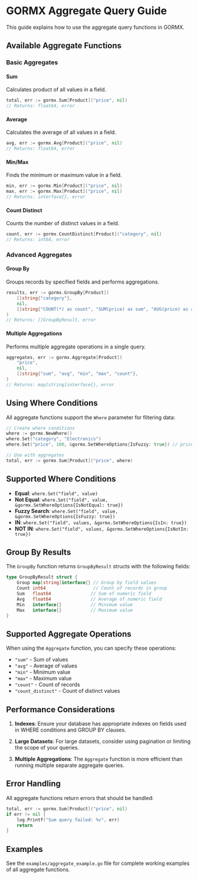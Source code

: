 # GORMX Aggregate Query Guide

This guide explains how to use the aggregate query functions in GORMX.

## Available Aggregate Functions

### Basic Aggregates

#### Sum
Calculates product of all values in a field.

```go
total, err := gormx.Sum[Product]("price", nil)
// Returns: float64, error
```

#### Average
Calculates the average of all values in a field.

```go
avg, err := gormx.Avg[Product]("price", nil)
// Returns: float64, error
```

#### Min/Max
Finds the minimum or maximum value in a field.

```go
min, err := gormx.Min[Product]("price", nil)
max, err := gormx.Max[Product]("price", nil)
// Returns: interface{}, error
```

#### Count Distinct
Counts the number of distinct values in a field.

```go
count, err := gormx.CountDistinct[Product]("category", nil)
// Returns: int64, error
```

### Advanced Aggregates

#### Group By
Groups records by specified fields and performs aggregations.

```go
results, err := gormx.GroupBy[Product](
    []string{"category"}, 
    nil, 
    []string{"COUNT(*) as count", "SUM(price) as sum", "AVG(price) as avg"},
)
// Returns: []GroupByResult, error
```

#### Multiple Aggregations
Performs multiple aggregate operations in a single query.

```go
aggregates, err := gormx.Aggregate[Product](
    "price", 
    nil, 
    []string{"sum", "avg", "min", "max", "count"},
)
// Returns: map[string]interface{}, error
```

## Using Where Conditions

All aggregate functions support the `Where` parameter for filtering data:

```go
// Create where conditions
where := gormx.NewWhere()
where.Set("category", "Electronics")
where.Set("price", 100, &gormx.SetWhereOptions{IsFuzzy: true}) // price > 100

// Use with aggregates
total, err := gormx.Sum[Product]("price", where)
```

## Supported Where Conditions

- **Equal**: `where.Set("field", value)`
- **Not Equal**: `where.Set("field", value, &gormx.SetWhereOptions{IsNotEqual: true})`
- **Fuzzy Search**: `where.Set("field", value, &gormx.SetWhereOptions{IsFuzzy: true})`
- **IN**: `where.Set("field", values, &gormx.SetWhereOptions{IsIn: true})`
- **NOT IN**: `where.Set("field", values, &gormx.SetWhereOptions{IsNotIn: true})`

## Group By Results

The `GroupBy` function returns `GroupByResult` structs with the following fields:

```go
type GroupByResult struct {
    Group map[string]interface{} // Group by field values
    Count int64                  // Count of records in group
    Sum   float64               // Sum of numeric field
    Avg   float64               // Average of numeric field
    Min   interface{}           // Minimum value
    Max   interface{}           // Maximum value
}
```

## Supported Aggregate Operations

When using the `Aggregate` function, you can specify these operations:

- `"sum"` - Sum of values
- `"avg"` - Average of values
- `"min"` - Minimum value
- `"max"` - Maximum value
- `"count"` - Count of records
- `"count_distinct"` - Count of distinct values

## Performance Considerations

1. **Indexes**: Ensure your database has appropriate indexes on fields used in WHERE conditions and GROUP BY clauses.

2. **Large Datasets**: For large datasets, consider using pagination or limiting the scope of your queries.

3. **Multiple Aggregations**: The `Aggregate` function is more efficient than running multiple separate aggregate queries.

## Error Handling

All aggregate functions return errors that should be handled:

```go
total, err := gormx.Sum[Product]("price", nil)
if err != nil {
    log.Printf("Sum query failed: %v", err)
    return
}
```

## Examples

See the `examples/aggregate_example.go` file for complete working examples of all aggregate functions.
